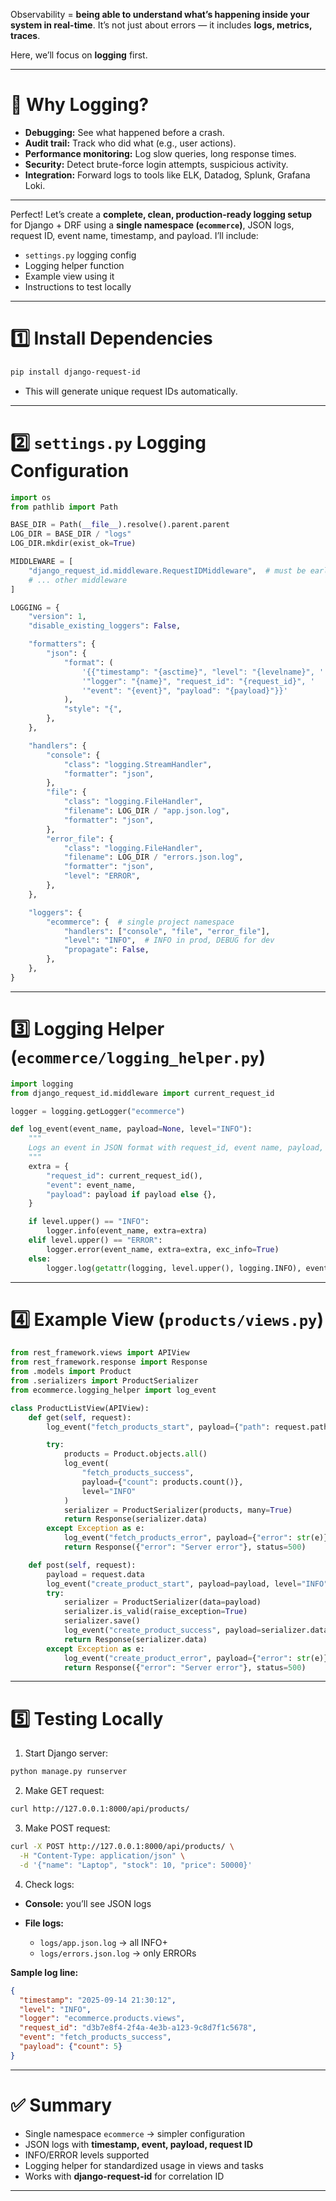 Observability = **being able to understand what’s happening inside your system in real-time**.
It’s not just about errors — it includes **logs, metrics, traces**.

Here, we’ll focus on **logging** first.

---

# 🔎 Why Logging?

* **Debugging:** See what happened before a crash.
* **Audit trail:** Track who did what (e.g., user actions).
* **Performance monitoring:** Log slow queries, long response times.
* **Security:** Detect brute-force login attempts, suspicious activity.
* **Integration:** Forward logs to tools like ELK, Datadog, Splunk, Grafana Loki.

---

Perfect! Let’s create a **complete, clean, production-ready logging setup** for Django + DRF using a **single namespace (`ecommerce`)**, JSON logs, request ID, event name, timestamp, and payload. I’ll include:

* `settings.py` logging config
* Logging helper function
* Example view using it
* Instructions to test locally

---

# 1️⃣ Install Dependencies

```bash
pip install django-request-id
```

* This will generate unique request IDs automatically.

---

# 2️⃣ `settings.py` Logging Configuration

```python
import os
from pathlib import Path

BASE_DIR = Path(__file__).resolve().parent.parent
LOG_DIR = BASE_DIR / "logs"
LOG_DIR.mkdir(exist_ok=True)

MIDDLEWARE = [
    "django_request_id.middleware.RequestIDMiddleware",  # must be early
    # ... other middleware
]

LOGGING = {
    "version": 1,
    "disable_existing_loggers": False,

    "formatters": {
        "json": {
            "format": (
                '{{"timestamp": "{asctime}", "level": "{levelname}", '
                '"logger": "{name}", "request_id": "{request_id}", '
                '"event": "{event}", "payload": "{payload}"}}'
            ),
            "style": "{",
        },
    },

    "handlers": {
        "console": {
            "class": "logging.StreamHandler",
            "formatter": "json",
        },
        "file": {
            "class": "logging.FileHandler",
            "filename": LOG_DIR / "app.json.log",
            "formatter": "json",
        },
        "error_file": {
            "class": "logging.FileHandler",
            "filename": LOG_DIR / "errors.json.log",
            "formatter": "json",
            "level": "ERROR",
        },
    },

    "loggers": {
        "ecommerce": {  # single project namespace
            "handlers": ["console", "file", "error_file"],
            "level": "INFO",  # INFO in prod, DEBUG for dev
            "propagate": False,
        },
    },
}
```

---

# 3️⃣ Logging Helper (`ecommerce/logging_helper.py`)

```python
import logging
from django_request_id.middleware import current_request_id

logger = logging.getLogger("ecommerce")

def log_event(event_name, payload=None, level="INFO"):
    """
    Logs an event in JSON format with request_id, event name, payload, timestamp.
    """
    extra = {
        "request_id": current_request_id(),
        "event": event_name,
        "payload": payload if payload else {},
    }

    if level.upper() == "INFO":
        logger.info(event_name, extra=extra)
    elif level.upper() == "ERROR":
        logger.error(event_name, extra=extra, exc_info=True)
    else:
        logger.log(getattr(logging, level.upper(), logging.INFO), event_name, extra=extra)
```

---

# 4️⃣ Example View (`products/views.py`)

```python
from rest_framework.views import APIView
from rest_framework.response import Response
from .models import Product
from .serializers import ProductSerializer
from ecommerce.logging_helper import log_event

class ProductListView(APIView):
    def get(self, request):
        log_event("fetch_products_start", payload={"path": request.path}, level="INFO")

        try:
            products = Product.objects.all()
            log_event(
                "fetch_products_success",
                payload={"count": products.count()},
                level="INFO"
            )
            serializer = ProductSerializer(products, many=True)
            return Response(serializer.data)
        except Exception as e:
            log_event("fetch_products_error", payload={"error": str(e)}, level="ERROR")
            return Response({"error": "Server error"}, status=500)

    def post(self, request):
        payload = request.data
        log_event("create_product_start", payload=payload, level="INFO")
        try:
            serializer = ProductSerializer(data=payload)
            serializer.is_valid(raise_exception=True)
            serializer.save()
            log_event("create_product_success", payload=serializer.data, level="INFO")
            return Response(serializer.data)
        except Exception as e:
            log_event("create_product_error", payload={"error": str(e)}, level="ERROR")
            return Response({"error": "Server error"}, status=500)
```

---

# 5️⃣ Testing Locally

1. Start Django server:

```bash
python manage.py runserver
```

2. Make GET request:

```bash
curl http://127.0.0.1:8000/api/products/
```

3. Make POST request:

```bash
curl -X POST http://127.0.0.1:8000/api/products/ \
  -H "Content-Type: application/json" \
  -d '{"name": "Laptop", "stock": 10, "price": 50000}'
```

4. Check logs:

* **Console:** you’ll see JSON logs
* **File logs:**

  * `logs/app.json.log` → all INFO+
  * `logs/errors.json.log` → only ERRORs

**Sample log line:**

```json
{
  "timestamp": "2025-09-14 21:30:12",
  "level": "INFO",
  "logger": "ecommerce.products.views",
  "request_id": "d3b7e8f4-2f4a-4e3b-a123-9c8d7f1c5678",
  "event": "fetch_products_success",
  "payload": {"count": 5}
}
```

---

# ✅ Summary

* Single namespace `ecommerce` → simpler configuration
* JSON logs with **timestamp, event, payload, request ID**
* INFO/ERROR levels supported
* Logging helper for standardized usage in views and tasks
* Works with **django-request-id** for correlation ID

---


